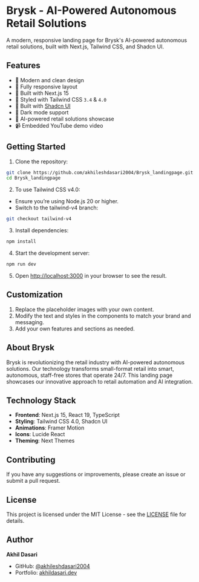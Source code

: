 # Brysk - AI-Powered Autonomous Retail Solutions

A modern, responsive landing page for Brysk's AI-powered autonomous retail solutions, built with Next.js, Tailwind CSS, and Shadcn UI.



## Features

- 🎨 Modern and clean design
- 📱 Fully responsive layout
- 🎯 Built with Next.js 15
- 💅 Styled with Tailwind CSS `3.4` & `4.0`
- 🧩 Built with [Shadcn UI](https://ui.shadcn.com)
- 🌙 Dark mode support
- 🤖 AI-powered retail solutions showcase
- 📹 Embedded YouTube demo video

## Getting Started

1. Clone the repository:

```bash
git clone https://github.com/akhileshdasari2004/Brysk_landingpage.git
cd Brysk_landingpage
```

2. To use Tailwind CSS v4.0:

- Ensure you’re using Node.js 20 or higher.
- Switch to the tailwind-v4 branch:

```bash
git checkout tailwind-v4
```

3. Install dependencies:

```bash
npm install
```

4. Start the development server:

```bash
npm run dev
```

5. Open [http://localhost:3000](http://localhost:3000) in your browser to see the result.

## Customization

1. Replace the placeholder images with your own content.
2. Modify the text and styles in the components to match your brand and messaging.
3. Add your own features and sections as needed.

## About Brysk

Brysk is revolutionizing the retail industry with AI-powered autonomous solutions. Our technology transforms small-format retail into smart, autonomous, staff-free stores that operate 24/7. This landing page showcases our innovative approach to retail automation and AI integration.

## Technology Stack

- **Frontend**: Next.js 15, React 19, TypeScript
- **Styling**: Tailwind CSS 4.0, Shadcn UI
- **Animations**: Framer Motion
- **Icons**: Lucide React
- **Theming**: Next Themes

## Contributing

If you have any suggestions or improvements, please create an issue or submit a pull request.

## License

This project is licensed under the MIT License - see the [LICENSE](LICENSE) file for details.

## Author

**Akhil Dasari**
- GitHub: [@akhileshdasari2004](https://github.com/akhileshdasari2004)
- Portfolio: [akhildasari.dev](https://akhildasari.dev)
